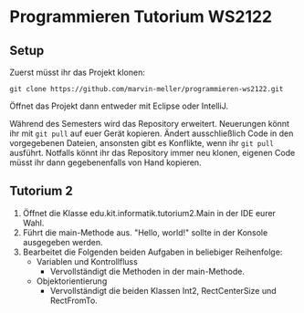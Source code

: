 # Programmieren Tutorium WS2122

## Setup

Zuerst müsst ihr das Projekt klonen:

```shell
git clone https://github.com/marvin-meller/programmieren-ws2122.git
```

Öffnet das Projekt dann entweder mit Eclipse oder IntelliJ.

Während des Semesters wird das Repository erweitert.
Neuerungen könnt ihr mit `git pull` auf euer Gerät kopieren.
Ändert ausschließlich Code in den vorgegebenen Dateien, ansonsten gibt es Konflikte, wenn ihr `git pull` ausführt.
Notfalls könnt ihr das Repository immer neu klonen, eigenen Code müsst ihr dann gegebenenfalls von Hand kopieren.

## Tutorium 2

1. Öffnet die Klasse edu.kit.informatik.tutorium2.Main in der IDE eurer Wahl.
2. Führt die main-Methode aus. "Hello, world!" sollte in der Konsole ausgegeben werden.
3. Bearbeitet die Folgenden beiden Aufgaben in beliebiger Reihenfolge:
   - Variablen und Kontrollfluss
     - Vervollständigt die Methoden in der main-Methode.
   - Objektorientierung
     - Vervollständigt die beiden Klassen Int2, RectCenterSize und RectFromTo.